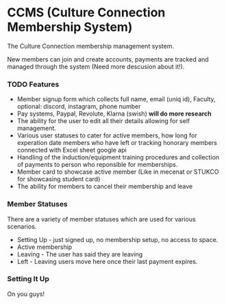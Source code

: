 CCMS (Culture Connection Membership System)
====================

The Culture Connection membership management system.

New members can join and create accounts, payments are tracked and managed through the system (Need more descusion about it!).


### TODO Features
* Member signup form which collects full name, email (uniq id), Faculty, optional: discord, instagram, phone number
* Pay systems, Paypal, Revolute, Klarna (swish) **will do more research**
* The ability for the user to edit all their details allowing for self management.
* Various user statuses to cater for active members, how long for experation date members who have left or tracking honorary members connected with Excel sheet google api
* Handling of the induction/equipment training procedures and collection of payments to person who reponsible for memberships.
* Member card to showcase active member (Like in mecenat or STUKCO for showcasing student card)
* The ability for members to cancel their membership and leave

### Member Statuses
There are a variety of member statuses which are used for various scenarios.
* Setting Up - just signed up, no membership setup, no access to space.
* Active membership
* Leaving - The user has said they are leaving
* Left - Leaving users move here once their last payment expires.

### Setting It Up

On you guys!
